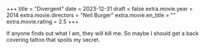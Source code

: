 +++
title = "Divergent"
date = 2023-12-31
draft = false
extra.movie.year = 2014
extra.movie.directors = "Neil Burger"
extra.movie.en_title = ""
extra.movie.rating = 2.5
+++

If anyone finds out what I am, they will kill me. So maybe I should get a back covering tattoo that spoils my secret.<!-- more -->